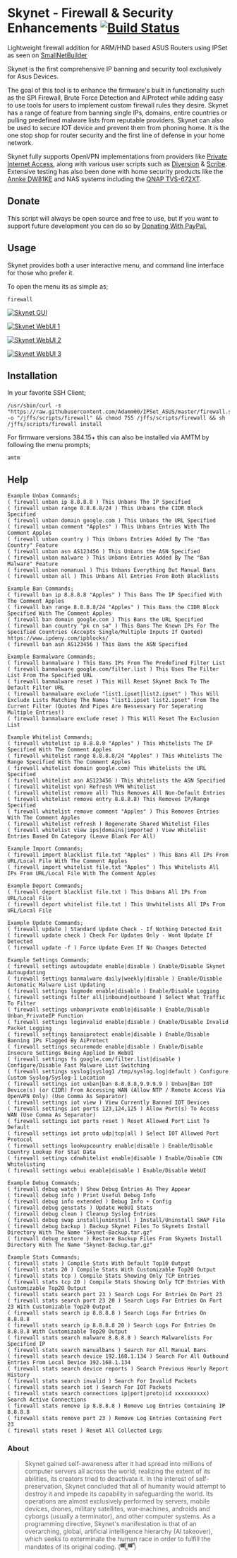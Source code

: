 # Skynet - Firewall & Security Enhancements   [![Build Status](https://travis-ci.com/Adamm00/IPSet_ASUS.svg?branch=master)](https://travis-ci.com/Adamm00/IPSet_ASUS)

Lightweight firewall addition for ARM/HND based ASUS Routers using IPSet as seen on [SmallNetBuilder](https://www.snbforums.com/threads/release-skynet-router-firewall-security-enhancements.16798/)

Skynet is the first comprehensive IP banning and security tool exclusively for Asus Devices.

The goal of this tool is to enhance the firmware's built in functionality such as the SPI Firewall, Brute Force Detection and AiProtect while adding easy to use tools for users to implement custom firewall rules they desire. Skynet has a range of feature from banning single IPs, domains, entire countries or pulling predefined malware lists from reputable providers. Skynet can also be used to secure IOT device and prevent them from phoning home. It is the one stop shop for router security and the first line of defense in your home network.

Skynet fully supports OpenVPN implementations from providers like [Private Internet Access](https://www.privateinternetaccess.com/), along with various user scripts such as [Diversion](https://www.snbforums.com/threads/diversion-the-router-adblocker.48538/) & [Scribe](https://www.snbforums.com/threads/scribe-syslog-ng-and-logrotate-installer.55853/). Extensive testing has also been done with home security products like the [Annke DW81KE](https://www.amazon.com/dp/B07L4R4YNP) and NAS systems including the [QNAP TVS-672XT](https://www.amazon.com/dp/B07JNLNHD1).

## Donate

This script will always be open source and free to use, but if you want to support future development you can do so by [Donating With PayPal.](https://www.paypal.com/cgi-bin/webscr?cmd=_s-xclick&hosted_button_id=BPN4LTRZKDTML)

## Usage

Skynet provides both a user interactive menu, and command line interface for those who prefer it.

To open the menu its as simple as;

```Shell
firewall
```

[![Skynet GUI](https://i.imgur.com/q8AGBQp.png "Skynet GUI")](https://i.imgur.com/EUdfli6.png "Skynet GUI")

[![Skynet WebUI 1](https://i.imgur.com/OgWhLN5.png "Skynet WebUI 1")](https://i.imgur.com/OgWhLN5.png "Skynet WebUI 1")

[![Skynet WebUI 2](https://i.imgur.com/zTncPFV.png "Skynet WebUI 2")](https://i.imgur.com/zTncPFV.png "Skynet WebUI 2")

[![Skynet WebUI 3](https://i.imgur.com/v4BAIS3.png "Skynet WebUI 3")](https://i.imgur.com/v4BAIS3.png "Skynet WebUI 3")


## Installation

In your favorite SSH Client;

```Shell
/usr/sbin/curl -s "https://raw.githubusercontent.com/Adamm00/IPSet_ASUS/master/firewall.sh" -o "/jffs/scripts/firewall" && chmod 755 /jffs/scripts/firewall && sh /jffs/scripts/firewall install
```

For firmware versions 384.15+ this can also be installed via AMTM by following the menu prompts;
```Shell
amtm
```

## Help

```Shell
Example Unban Commands;
( firewall unban ip 8.8.8.8 ) This Unbans The IP Specified
( firewall unban range 8.8.8.8/24 ) This Unbans the CIDR Block Specified
( firewall unban domain google.com ) This Unbans the URL Specified
( firewall unban comment "Apples" ) This Unbans Entries With The Comment Apples
( firewall unban country ) This Unbans Entries Added By The "Ban Country" Feature
( firewall unban asn AS123456 ) This Unbans the ASN Specified
( firewall unban malware ) This Unbans Entries Added By The "Ban Malware" Feature
( firewall unban nomanual ) This Unbans Everything But Manual Bans
( firewall unban all ) This Unbans All Entries From Both Blacklists

Example Ban Commands;
( firewall ban ip 8.8.8.8 "Apples" ) This Bans The IP Specified With The Comment Apples
( firewall ban range 8.8.8.8/24 "Apples" ) This Bans the CIDR Block Specified With The Comment Apples
( firewall ban domain google.com ) This Bans the URL Specified
( firewall ban country "pk cn sa" ) This Bans The Known IPs For The Specified Countries (Accepts Single/Multiple Inputs If Quoted) https://www.ipdeny.com/ipblocks/
( firewall ban asn AS123456 ) This Bans the ASN Specified

Example Banmalware Commands;
( firewall banmalware ) This Bans IPs From The Predefined Filter List
( firewall banmalware google.com/filter.list ) This Uses The Filter List From The Specified URL
( firewall banmalware reset ) This Will Reset Skynet Back To The Default Filter URL
( firewall banmalware exclude "list1.ipset|list2.ipset" ) This Will Exclude Lists Matching The Names "list1.ipset list2.ipset" From The Current Filter (Quotes And Pipes Are Nessessary For Seperating Multiple Entries!)
( firewall banmalware exclude reset ) This Will Reset The Exclusion List

Example Whitelist Commands;
( firewall whitelist ip 8.8.8.8 "Apples" ) This Whitelists The IP Specified With The Comment Apples
( firewall whitelist range 8.8.8.8/24 "Apples" ) This Whitelists The Range Specified With The Comment Apples
( firewall whitelist domain google.com) This Whitelists the URL Specified
( firewall whitelist asn AS123456 ) This Whitelists the ASN Specified
( firewall whitelist vpn) Refresh VPN Whitelist
( firewall whitelist remove all) This Removes All Non-Default Entries
( firewall whitelist remove entry 8.8.8.8) This Removes IP/Range Specified
( firewall whitelist remove comment "Apples" ) This Removes Entries With The Comment Apples
( firewall whitelist refresh ) Regenerate Shared Whitelist Files
( firewall whitelist view ips|domains|imported ) View Whitelist Entries Based On Category (Leave Blank For All)

Example Import Commands;
( firewall import blacklist file.txt "Apples" ) This Bans All IPs From URL/Local File With The Comment Apples
( firewall import whitelist file.txt "Apples" ) This Whitelists All IPs From URL/Local File With The Comment Apples

Example Deport Commands;
( firewall deport blacklist file.txt ) This Unbans All IPs From URL/Local File
( firewall deport whitelist file.txt ) This Unwhitelists All IPs From URL/Local File

Example Update Commands;
( firewall update ) Standard Update Check - If Nothing Detected Exit
( firewall update check ) Check For Updates Only - Wont Update If Detected
( firewall update -f ) Force Update Even If No Changes Detected

Example Settings Commands;
( firewall settings autoupdate enable|disable ) Enable/Disable Skynet Autoupdating
( firewall settings banmalware daily|weekly|disable ) Enable/Disable Automatic Malware List Updating
( firewall settings logmode enable|disable ) Enable/Disable Logging
( firewall settings filter all|inbound|outbound ) Select What Traffic To Filter
( firewall settings unbanprivate enable|disable ) Enable/Disable Unban_PrivateIP Function
( firewall settings loginvalid enable|disable ) Enable/Disable Invalid Packet Logging
( firewall settings banaiprotect enable|disable ) Enable/Disable Banning IPs Flagged By AiProtect
( firewall settings securemode enable|disable ) Enable/Disable Insecure Settings Being Applied In WebUI
( firewall settings fs google.com/filter.list|disable ) Configure/Disable Fast Malware List Switching
( firewall settings syslog|syslog1 /tmp/syslog.log|default ) Configure Custom Syslog/Syslog-1 Location
( firewall settings iot unban|ban 8.8.8.8,9.9.9.9 ) Unban|Ban IOT Device(s) (or CIDR) From Accessing WAN (Allow NTP / Remote Access Via OpenVPN Only) (Use Comma As Separator)
( firewall settings iot view ) View Currently Banned IOT Devices
( firewall settings iot ports 123,124,125 ) Allow Port(s) To Access WAN (Use Comma As Separator)
( firewall settings iot ports reset ) Reset Allowed Port List To Default
( firewall settings iot proto udp|tcp|all ) Select IOT Allowed Port Protocol
( firewall settings lookupcountry enable|disable ) Enable/Disable Country Lookup For Stat Data
( firewall settings cdnwhitelist enable|disable ) Enable/Disable CDN Whitelisting
( firewall settings webui enable|disable ) Enable/Disable WebUI

Example Debug Commands;
( firewall debug watch ) Show Debug Entries As They Appear
( firewall debug info ) Print Useful Debug Info
( firewall debug info extended ) Debug Info + Config
( firewall debug genstats ) Update WebUI Stats
( firewall debug clean ) Cleanup Syslog Entries
( firewall debug swap install|uninstall ) Install/Uninstall SWAP File
( firewall debug backup ) Backup Skynet Files To Skynets Install Directory With The Name "Skynet-Backup.tar.gz"
( firewall debug restore ) Restore Backup Files From Skynets Install Directory With The Name "Skynet-Backup.tar.gz"

Example Stats Commands;
( firewall stats ) Compile Stats With Default Top10 Output
( firewall stats 20 ) Compile Stats With Customizable Top20 Output
( firewall stats tcp ) Compile Stats Showing Only TCP Entries
( firewall stats tcp 20 ) Compile Stats Showing Only TCP Entries With Customizable Top20 Output
( firewall stats search port 23 ) Search Logs For Entries On Port 23
( firewall stats search port 23 20 ) Search Logs For Entries On Port 23 With Customizable Top20 Output
( firewall stats search ip 8.8.8.8 ) Search Logs For Entries On 8.8.8.8
( firewall stats search ip 8.8.8.8 20 ) Search Logs For Entries On 8.8.8.8 With Customizable Top20 Output
( firewall stats search malware 8.8.8.8 ) Search Malwarelists For Specified IP
( firewall stats search manualbans ) Search For All Manual Bans
( firewall stats search device 192.168.1.134 ) Search For All Outbound Entries From Local Device 192.168.1.134
( firewall stats search device reports ) Search Previous Hourly Report History
( firewall stats search invalid ) Search For Invalid Packets
( firewall stats search iot ) Search For IOT Packets
( firewall stats search connections ip|port|proto|id xxxxxxxxxx) Search Active Connections
( firewall stats remove ip 8.8.8.8 ) Remove Log Entries Containing IP 8.8.8.8
( firewall stats remove port 23 ) Remove Log Entries Containing Port 23
( firewall stats reset ) Reset All Collected Logs
```

### About

> Skynet gained self-awareness after it had spread into millions of computer servers all across the world; realizing the extent of its abilities, its creators tried to deactivate it. In the interest of self-preservation, Skynet concluded that all of humanity would attempt to destroy it and impede its capability in safeguarding the world. Its operations are almost exclusively performed by servers, mobile devices, drones, military satellites, war-machines, androids and cyborgs (usually a terminator), and other computer systems. As a programming directive, Skynet's manifestation is that of an overarching, global, artificial intelligence hierarchy (AI takeover), which seeks to exterminate the human race in order to fulfill the mandates of its original coding. (▀̿Ĺ̯▀̿ ̿)
